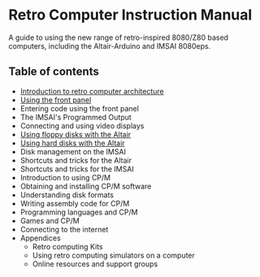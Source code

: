 # Retro Computer Instruction Manual

A guide to using the new range of retro-inspired 8080/Z80 based computers, including the Altair-Arduino and IMSAI 8080eps.

## Table of contents

* [Introduction to retro computer architecture](architecture)
* [Using the front panel](coding_with_front_panel)
* Entering code using the front panel
* The IMSAI's Programmed Output
* Connecting and using video displays
* [Using floppy disks with the Altair](altair_floppy_MITS)
* [Using hard disks with the Altair](altair-hard)
* Disk management on the IMSAI
* Shortcuts and tricks for the Altair
* Shortcuts and tricks for the IMSAI
* Introduction to using CP/M
* Obtaining and installing CP/M software
* Understanding disk formats
* Writing assembly code for CP/M
* Programming languages and CP/M
* Games and CP/M
* Connecting to the internet
* Appendices
    - Retro computing Kits
    - Using retro computing simulators on a computer
    - Online resources and support groups

